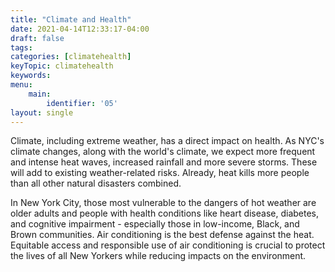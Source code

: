 ```yaml
---
title: "Climate and Health"
date: 2021-04-14T12:33:17-04:00
draft: false
tags: 
categories: [climatehealth]
keyTopic: climatehealth
keywords: 
menu:
    main:
        identifier: '05'
layout: single
---
```


Climate, including extreme weather, has a direct impact on health. As NYC's climate changes, along with the world's climate, we expect more frequent and intense heat waves, increased rainfall and more severe storms. These will add to existing weather-related risks. Already, heat kills more people than all other natural disasters combined.

In New York City, those most vulnerable to the dangers of hot weather are older adults and people with health conditions like heart disease, diabetes, and cognitive impairment - especially those in low-income, Black, and Brown communities. Air conditioning is the best defense against the heat. Equitable access and responsible use of air conditioning is crucial to protect the lives of all New Yorkers while reducing impacts on the environment.

